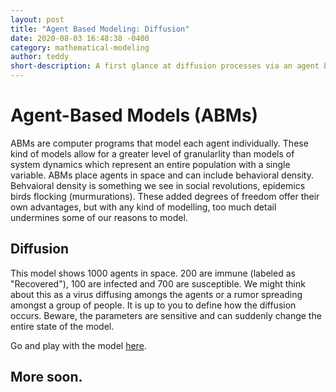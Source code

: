 ```yaml
---
layout: post
title: "Agent Based Modeling: Diffusion"
date: 2020-08-03 16:48:38 -0400
category: mathematical-modeling
author: teddy
short-description: A first glance at diffusion processes via an agent based model.
---
```


# Agent-Based Models (ABMs) 
ABMs are computer programs that model each agent individually. These kind of models allow for a greater level of granularlity than models of system dynamics which represent an entire population with a single variable. ABMs place agents in space and can
include behavioral density. Behvaioral density is something we see in social revolutions, epidemics birds flocking (murmurations). These added degrees of freedom offer their own advantages, but with any kind of modelling, too much detail undermines some
of our reasons to model.


## Diffusion
This model shows 1000 agents in space. 200 are immune (labeled as "Recovered"), 100 are infected and 700 are susceptible. We might think about this as a virus diffusing amongs the agents or a rumor spreading
amongst a group of people. It is up to you to define how the diffusion occurs. Beware, the parameters are sensitive and can suddenly change the entire state of the model.

Go and play with the model [here](https://teddypender.github.io/abm_diffusion).

## More soon.
